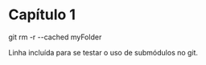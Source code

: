 # Capítulo 1

git rm -r --cached myFolder

Linha incluída para se testar o uso de submódulos no git.
